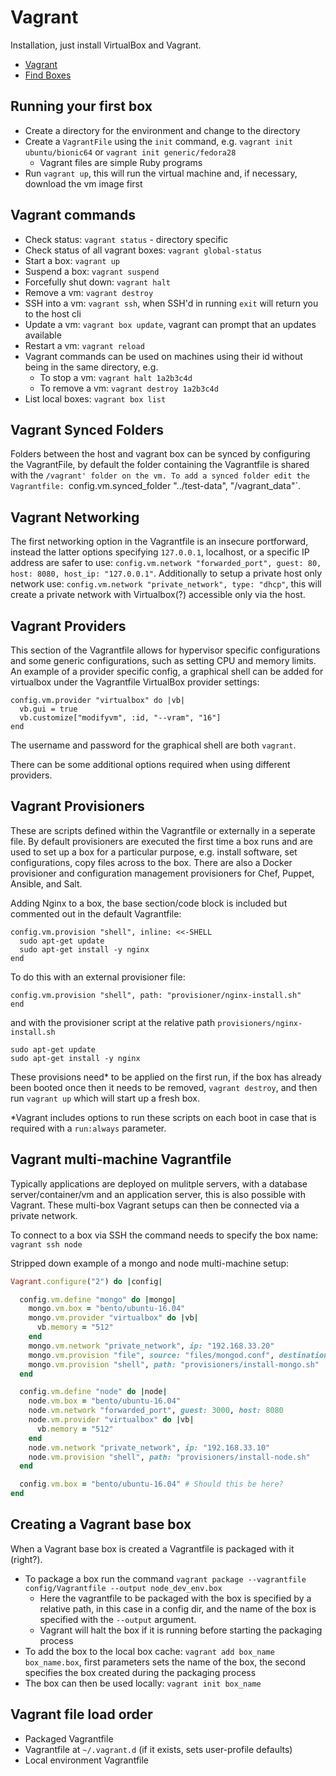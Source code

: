 # Vagrant

Installation, just install VirtualBox and Vagrant.

* [Vagrant](https://www.vagrantup.com/)
* [Find Boxes](https://app.vagrantup.com/boxes/search)

## Running your first box

* Create a directory for the environment and change to the directory
* Create a `VagrantFile` using the `init` command, e.g. `vagrant init ubuntu/bionic64` or `vagrant init generic/fedora28`
  * Vagrant files are simple Ruby programs
* Run `vagrant up`, this will run the virtual machine and, if necessary, download the vm image first

## Vagrant commands

* Check status: `vagrant status` - directory specific
* Check status of all vagrant boxes: `vagrant global-status`
* Start a box: `vagrant up`
* Suspend a box: `vagrant suspend`
* Forcefully shut down: `vagrant halt`
* Remove a vm: `vagrant destroy`
* SSH into a vm: `vagrant ssh`, when SSH'd in running `exit` will return you to the host cli
* Update a vm: `vagrant box update`, vagrant can prompt that an updates available
* Restart a vm: `vagrant reload`
* Vagrant commands can be used on machines using their id without being in the same directory, e.g.
  * To stop a vm: `vagrant halt 1a2b3c4d`
  * To remove a vm: `vagrant destroy 1a2b3c4d`
* List local boxes: `vagrant box list`

## Vagrant Synced Folders

Folders between the host and vagrant box can be synced by configuring the VagrantFile, by default the folder containing the Vagrantfile is shared with the `/vagrant' folder on the vm.
To add a synced folder edit the Vagrantfile: `config.vm.synced_folder "../test-data", "/vagrant_data"`.

## Vagrant Networking

The first networking option in the Vagrantfile is an insecure portforward, instead the latter options specifying `127.0.0.1`, localhost, or a specific IP address are safer to use: `config.vm.network "forwarded_port", guest: 80, host: 8080, host_ip: "127.0.0.1"`.
Additionally to setup a private host only network use: `config.vm.network "private_network", type: "dhcp"`, this will create a private network with Virtualbox(?) accessible only via the host.

## Vagrant Providers

This section of the Vagrantfile allows for hypervisor specific configurations and some generic configurations, such as setting CPU and memory limits.
An example of a provider specific config, a graphical shell can be added for virtualbox under the Vagrantfile VirtualBox provider settings:

```Vagrantfile
config.vm.provider "virtualbox" do |vb|
  vb.gui = true
  vb.customize["modifyvm", :id, "--vram", "16"]
end
```

The username and password for the graphical shell are both `vagrant`.

There can be some additional options required when using different providers.

## Vagrant Provisioners

These are scripts defined within the Vagrantfile or externally in a seperate file. By default provisioners are executed the first time a box runs and are used to set up a box for a particular purpose, e.g. install software, set configurations, copy files across to the box. There are also a Docker provisioner and configuration management provisioners for Chef, Puppet, Ansible, and Salt.

Adding Nginx to a box, the base section/code block is included but commented out in the default Vagrantfile:

```Vagrantfile
config.vm.provision "shell", inline: <<-SHELL
  sudo apt-get update
  sudo apt-get install -y nginx
end
```

To do this with an external provisioner file:

```Vagrantfile
config.vm.provision "shell", path: "provisioner/nginx-install.sh"
end
```

and with the provisioner script at the relative path `provisioners/nginx-install.sh`

```Vagrantfile
sudo apt-get update
sudo apt-get install -y nginx
```

These provisions need* to be applied on the first run, if the box has already been booted once then it needs to be removed, `vagrant destroy`, and then run `vagrant up` which will start up a fresh box.

*Vagrant includes options to run these scripts on each boot in case that is required with a `run:always` parameter.

## Vagrant multi-machine Vagrantfile

Typically applications are deployed on mulitple servers, with a database server/container/vm and an application server, this is also possible with Vagrant. These multi-box Vagrant setups can then be connected via a private network.

To connect to a box via SSH the command needs to specify the box name: `vagrant ssh node`

Stripped down example of a mongo and node multi-machine setup:

```Ruby
Vagrant.configure("2") do |config|

  config.vm.define "mongo" do |mongo|
    mongo.vm.box = "bento/ubuntu-16.04"
    mongo.vm.provider "virtualbox" do |vb|
      vb.memory = "512"
    end
    mongo.vm.network "private_network", ip: "192.168.33.20"
    mongo.vm.provision "file", source: "files/mongod.conf", destination: "~/mongod.conf"
    mongo.vm.provision "shell", path: "provisioners/install-mongo.sh"
  end

  config.vm.define "node" do |node|
    node.vm.box = "bento/ubuntu-16.04"
    node.vm.network "forwarded_port", guest: 3000, host: 8080
    node.vm.provider "virtualbox" do |vb|
      vb.memory = "512"
    end
    node.vm.network "private_network", ip: "192.168.33.10"
    node.vm.provision "shell", path: "provisioners/install-node.sh"
  end

  config.vm.box = "bento/ubuntu-16.04" # Should this be here?
end
```

## Creating a Vagrant base box

When a Vagrant base box is created a Vagrantfile is packaged with it (right?).

* To package a box run the command `vagrant package --vagrantfile config/Vagrantfile --output node_dev_env.box`
  * Here the vagrantfile to be packaged with the box is specified by a relative path, in this case in a config dir, and the name of the box is specified with the `--output` argument.
  * Vagrant will halt the box if it is running before starting the packaging process
* To add the box to the local box cache: `vagrant add box_name box_name.box`, first parameters sets the name of the box, the second specifies the box created during the packaging process
* The box can then be used locally: `vagrant init box_name`

## Vagrant file load order

* Packaged Vagrantfile
* Vagrantfile at `~/.vagrant.d` (if it exists, sets user-profile defaults)
* Local environment Vagrantfile